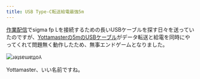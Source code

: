 ```yaml
---
title: USB Type-C転送給電最強5m
---
```

[作業配信](https://www.youtube.com/c/r7kamura)でsigma fp Lを接続するための長いUSBケーブルを探す日々を送っていたのですが、[Yottamasterの5mのUSBケーブル](https://www.amazon.co.jp/dp/B09Y1BY75P)がデータ転送と給電を同時にやってくれて問題無く動作したため、無事エンドゲームとなりました。

![](https://lh4.googleusercontent.com/moVRVnD96SMVW-j-18Oh1xE2qS6cgEsNMKZ1TPJDZLe-Hy5SQZNUDyKS8xEftnGIypRM5nWcVNgTpVVEoV82bXJq1tm3jj-jEBaT4lXr6mZ9Gi5nm9aIE9f6zgOkP7weoYPugAYcwd7qOolupLx237c "ɹǝʇsɐɯɐʇʇo⅄")

Yottamaster、いい名前ですね。
